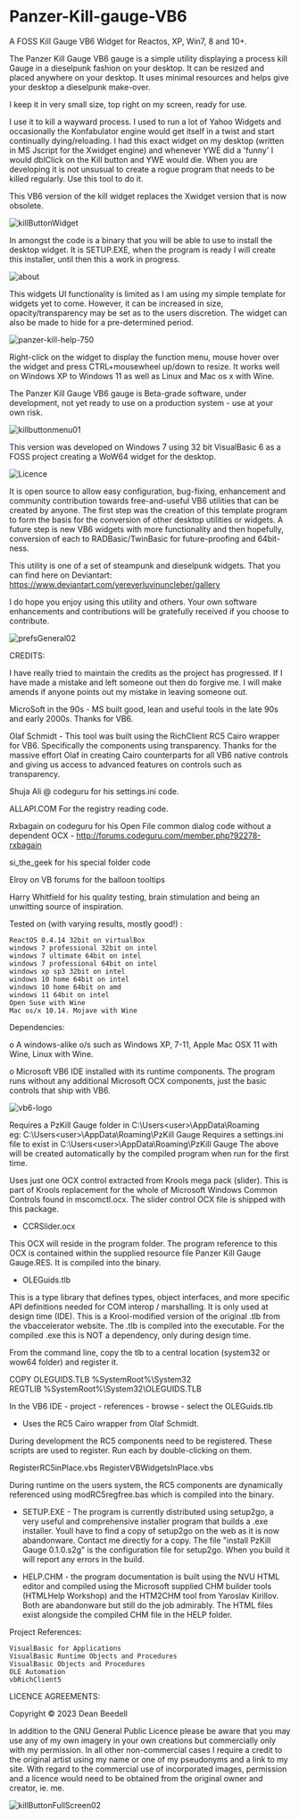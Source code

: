 # Panzer-Kill-gauge-VB6

A FOSS Kill Gauge VB6 Widget for Reactos, XP, Win7, 8 and 10+.

The Panzer Kill Gauge VB6 gauge is a simple utility displaying a process kill Gauge in a
dieselpunk fashion on your desktop. It can be resized and placed anywhere on
your desktop. It uses minimal resources and helps give your desktop a
dieselpunk make-over.

I keep it in very small size, top right on my screen, ready for use.

I use it to kill a wayward process. I used to run a lot of Yahoo Widgets and
occasionally the Konfabulator engine would get itself in a twist and start
continually dying/reloading. I had this exact widget on my desktop (written
in MS Jscript for the Xwidget engine) and whenever YWE did a 'funny' I would
dblClick on the Kill button and YWE would die. When you are developing it is
not unsusual to create a rogue program that needs to be killed regularly. Use
this tool to do it.

This VB6 version of the kill widget replaces the Xwidget version that is now obsolete.

![killButtonWidget](https://github.com/yereverluvinunclebert/Panzer-Kill-gauge-VB6/assets/2788342/a2110157-3ff9-4d7e-a0e5-fc7b079e4647)

In amongst the code is a binary that you will be able to use to install the
desktop widget. It is SETUP.EXE, when the program is ready I will create this
installer, until then this a work in progress.

![about](https://github.com/yereverluvinunclebert/Panzer-Kill-gauge-VB6/assets/2788342/a91e4fe4-ee6f-4f3a-8b75-9584b60012b0)

This widgets UI functionality is limited as I am using my simple template for
widgets yet to come. However, it can be increased in size, opacity/transparency
may be set as to the users discretion. The widget can also be made to hide for
a pre-determined period.

![panzer-kill-help-750](https://github.com/yereverluvinunclebert/Panzer-Kill-gauge-VB6/assets/2788342/11505f09-61ff-48c9-9627-ed10fa7975ef)

Right-click on the widget to display the function menu, mouse hover over the
widget and press CTRL+mousewheel up/down to resize. It works well on Windows XP
to Windows 11 as well as Linux and Mac os x with Wine.

The Panzer Kill Gauge VB6 gauge is Beta-grade software, under development, not yet
ready to use on a production system - use at your own risk.

![killbuttonmenu01](https://github.com/yereverluvinunclebert/Panzer-Kill-gauge-VB6/assets/2788342/48db2772-feef-4789-a3db-0b217042fcd3)

This version was developed on Windows 7 using 32 bit VisualBasic 6 as a FOSS
project creating a WoW64 widget for the desktop.

![Licence](https://github.com/yereverluvinunclebert/Panzer-Kill-gauge-VB6/assets/2788342/db31cc9d-8fa7-457e-9e76-529b0371432c)

It is open source to allow easy configuration, bug-fixing, enhancement and
community contribution towards free-and-useful VB6 utilities that can be created
by anyone. The first step was the creation of this template program to form the
basis for the conversion of other desktop utilities or widgets. A future step
is new VB6 widgets with more functionality and then hopefully, conversion of
each to RADBasic/TwinBasic for future-proofing and 64bit-ness.

This utility is one of a set of steampunk and dieselpunk widgets. That you can
find here on Deviantart: https://www.deviantart.com/yereverluvinuncleber/gallery

I do hope you enjoy using this utility and others. Your own software
enhancements and contributions will be gratefully received if you choose to
contribute.

![prefsGeneral02](https://github.com/yereverluvinunclebert/Panzer-Kill-gauge-VB6/assets/2788342/2e724c8c-c243-4b9a-95ed-4b43154a1a93)

CREDITS:

I have really tried to maintain the credits as the project has progressed. If I
have made a mistake and left someone out then do forgive me. I will make amends
if anyone points out my mistake in leaving someone out.

MicroSoft in the 90s - MS built good, lean and useful tools in the late 90s and
early 2000s. Thanks for VB6.

Olaf Schmidt - This tool was built using the RichClient RC5 Cairo wrapper for
VB6. Specifically the components using transparency. Thanks for the massive
effort Olaf in creating Cairo counterparts for all VB6 native controls and
giving us access to advanced features on controls such as transparency.

Shuja Ali @ codeguru for his settings.ini code.

ALLAPI.COM For the registry reading code.

Rxbagain on codeguru for his Open File common dialog code without a dependent
OCX - http://forums.codeguru.com/member.php?92278-rxbagain

si_the_geek for his special folder code

Elroy on VB forums for the balloon tooltips

Harry Whitfield for his quality testing, brain stimulation and being an
unwitting source of inspiration.

Tested on (with varying results, mostly good!) :

    ReactOS 0.4.14 32bit on virtualBox
    windows 7 professional 32bit on intel
    windows 7 ultimate 64bit on intel
    windows 7 professional 64bit on intel
    windows xp sp3 32bit on intel
    windows 10 home 64bit on intel
    windows 10 home 64bit on amd
    windows 11 64bit on intel
    Open Suse with Wine
    Mac os/x 10.14. Mojave with Wine

Dependencies:

o A windows-alike o/s such as Windows XP, 7-11, Apple Mac OSX 11 with Wine, Linux with Wine.


o Microsoft VB6 IDE installed with its runtime components. The program runs without any additional Microsoft OCX components, just the basic controls that ship with VB6.

![vb6-logo](https://github.com/yereverluvinunclebert/Panzer-Kill-gauge-VB6/assets/2788342/b5aa8d72-0171-48f5-bce6-d74f6a29c7d5)

Requires a PzKill Gauge folder in C:\Users\<user>\AppData\Roaming\
eg: C:\Users\<user>\AppData\Roaming\PzKill Gauge
Requires a settings.ini file to exist in C:\Users\<user>\AppData\Roaming\PzKill Gauge
The above will be created automatically by the compiled program when run for the
first time.

Uses just one OCX control extracted from Krools mega pack (slider). This is part
of Krools replacement for the whole of Microsoft Windows Common Controls found
in mscomctl.ocx. The slider control OCX file is shipped with this package.

- CCRSlider.ocx

This OCX will reside in the program folder. The program reference to this OCX is
contained within the supplied resource file Panzer Kill Gauge Gauge.RES. It is
compiled into the binary.

- OLEGuids.tlb

This is a type library that defines types, object interfaces, and more specific
API definitions needed for COM interop / marshalling. It is only used at design
time (IDE). This is a Krool-modified version of the original .tlb from the
vbaccelerator website. The .tlb is compiled into the executable.
For the compiled .exe this is NOT a dependency, only during design time.

From the command line, copy the tlb to a central location (system32 or wow64
folder) and register it.

COPY OLEGUIDS.TLB %SystemRoot%\System32\
REGTLIB %SystemRoot%\System32\OLEGUIDS.TLB

In the VB6 IDE - project - references - browse - select the OLEGuids.tlb

- Uses the RC5 Cairo wrapper from Olaf Schmidt.

During development the RC5 components need to be registered. These scripts are
used to register. Run each by double-clicking on them.

RegisterRC5inPlace.vbs
RegisterVBWidgetsInPlace.vbs

During runtime on the users system, the RC5 components are dynamically
referenced using modRC5regfree.bas which is compiled into the binary.

- SETUP.EXE - The program is currently distributed using setup2go, a very useful
  and comprehensive installer program that builds a .exe installer. Youll have to
  find a copy of setup2go on the web as it is now abandonware. Contact me
  directly for a copy. The file "install PzKill Gauge 0.1.0.s2g" is the configuration
  file for setup2go. When you build it will report any errors in the build.

- HELP.CHM - the program documentation is built using the NVU HTML editor and
  compiled using the Microsoft supplied CHM builder tools (HTMLHelp Workshop) and
  the HTM2CHM tool from Yaroslav Kirillov. Both are abandonware but still do
  the job admirably. The HTML files exist alongside the compiled CHM file in the
  HELP folder.

Project References:

    VisualBasic for Applications
    VisualBasic Runtime Objects and Procedures
    VisualBasic Objects and Procedures
    OLE Automation
    vbRichClient5

LICENCE AGREEMENTS:

Copyright © 2023 Dean Beedell

In addition to the GNU General Public Licence please be aware that you may use
any of my own imagery in your own creations but commercially only with my
permission. In all other non-commercial cases I require a credit to the
original artist using my name or one of my pseudonyms and a link to my site.
With regard to the commercial use of incorporated images, permission and a
licence would need to be obtained from the original owner and creator, ie. me.

![killButtonFullScreen02](https://github.com/yereverluvinunclebert/Panzer-Kill-gauge-VB6/assets/2788342/30616201-98bc-4c31-b676-00d25ea8243f)

